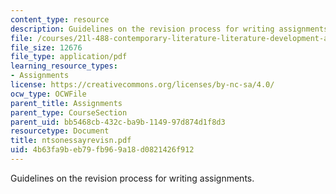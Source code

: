 ```yaml
---
content_type: resource
description: Guidelines on the revision process for writing assignments.
file: /courses/21l-488-contemporary-literature-literature-development-and-human-rights-spring-2008/4b63fa9beb79fb969a18d0821426f912_ntsonessayrevisn.pdf
file_size: 12676
file_type: application/pdf
learning_resource_types:
- Assignments
license: https://creativecommons.org/licenses/by-nc-sa/4.0/
ocw_type: OCWFile
parent_title: Assignments
parent_type: CourseSection
parent_uid: bb5468cb-432c-ba9b-1149-97d874d1f8d3
resourcetype: Document
title: ntsonessayrevisn.pdf
uid: 4b63fa9b-eb79-fb96-9a18-d0821426f912
---
```

Guidelines on the revision process for writing assignments.